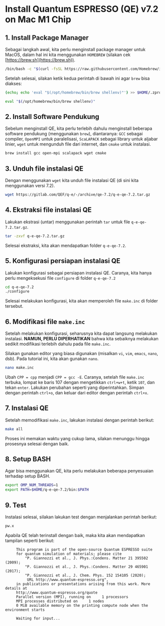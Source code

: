 # Install Quantum ESPRESSO (QE) v7.2 on Mac M1 Chip

## 1. Install Package Manager
Sebagai langkah awal, kita perlu menginstall package manager untuk MacOS, dalam hal ini kita menggunakan `HOMEBREW` (silakan cek [https://brew.sh](https://brew.sh)).

```sh
/bin/bash -c "$(curl -fsSL https://raw.githubusercontent.com/Homebrew/install/HEAD/install.sh)"
```

Setelah selesai, silakan ketik kedua perintah di bawah ini agar `brew` bisa diakses:

```sh
(echo; echo 'eval "$(/opt/homebrew/bin/brew shellenv)"') >> $HOME/.zprofile
```

```sh
eval "$(/opt/homebrew/bin/brew shellenv)"
```

## 2. Install Software Pendukung
Sebelum menginstall QE, kita perlu terlebih dahulu menginstall beberapa software pendukung (menggunakan `brew`), diantaranya: `GCC` sebagai compiler, `OpenMPI` untuk paralelisasi, `ScaLAPACK` sebagai library untuk aljabar linier, `wget` untuk mengunduh file dari internet, dan `cmake` untuk instalasi.

```sh
brew install gcc open-mpi scalapack wget cmake
```

## 3. Unduh file instalasi QE
Dengan menggunakan `wget` kita unduh file instalasi QE (di sini kita menggunakan versi 7.2).

```sh
wget https://gitlab.com/QEF/q-e/-/archive/qe-7.2/q-e-qe-7.2.tar.gz
```

## 4. Ekstraksi file instalasi QE
Lakukan ekstrasi (untar) menggunakan perintah `tar` untuk file `q-e-qe-7.2.tar.gz`.

```sh
tar -zxvf q-e-qe-7.2.tar.gz
```
Selesai ekstraksi, kita akan mendapatkan folder `q-e-qe-7.2`.

## 5. Konfigurasi persiapan instalasi QE
Lakukan konfigurasi sebagai persiapan instalasi QE. Caranya, kita hanya perlu mengeksekusi file `configure` di folder `q-e-qe-7.2`

```sh
cd q-e-qe-7.2
./configure
```
Selesai melakukan konfigurasi, kita akan memperoleh file `make.inc` di folder tersebut. 

## 6. Modifikasi file `make.inc`

Setelah melakukan konfigurasi, seharusnya kita dapat langsung melakukan instalasi. **NAMUN, PERLU DIPERHATIKAN** bahwa kita sebaiknya melakukan sedikit modifikasi terlebih dahulu pada file `make.inc`.

Silakan gunakan editor yang biasa digunakan (misalkan `vi`, `vim`, `emacs`, `nano`, dsb). Pada tutorial ini, kita akan gunakan `nano`.

```sh
nano make.inc
```

Ubah `CPP = cpp` menjadi `CPP = gcc -E`. Caranya, setelah file `make.inc` terbuka, lompat ke baris 107 dengan mengetikkan `ctrl+w+t`, ketik `107`, dan tekan `enter`. Lakukan perubahan seperti yang diperintahkan. Simpan dengan perintah `ctrl+o`, dan keluar dari editor dengan perintah `ctrl+x`. 

## 7. Instalasi QE

Setelah memodifikasi `make.inc`, lakukan instalasi dengan perintah berikut:

```sh
make all
```

Proses ini memakan waktu yang cukup lama, silakan menunggu hingga prosesnya selesai dengan baik.

## 8. Setup BASH
Agar bisa menggunakan QE, kita perlu melakukan beberapa penyesuaian terhadap setup BASH.

```sh
export OMP_NUM_THREADS=1
export PATH=$HOME/q-e-qe-7.2/bin:$PATH
```

## 9. Test
Instalasi selesai, silakan lakukan test dengan menjalankan perintah berikut:

```sh
pw.x
```

Apabila QE telah terinstall dengan baik, maka kita akan mendapatkan tampilan seperti berikut:
```
     This program is part of the open-source Quantum ESPRESSO suite
     for quantum simulation of materials; please cite
         "P. Giannozzi et al., J. Phys.:Condens. Matter 21 395502 (2009);
         "P. Giannozzi et al., J. Phys.:Condens. Matter 29 465901 (2017);
         "P. Giannozzi et al., J. Chem. Phys. 152 154105 (2020);
          URL http://www.quantum-espresso.org",
     in publications or presentations arising from this work. More details at
     http://www.quantum-espresso.org/quote
     Parallel version (MPI), running on     1 processors
     MPI processes distributed on     1 nodes
     0 MiB available memory on the printing compute node when the environment starts

     Waiting for input...
```
